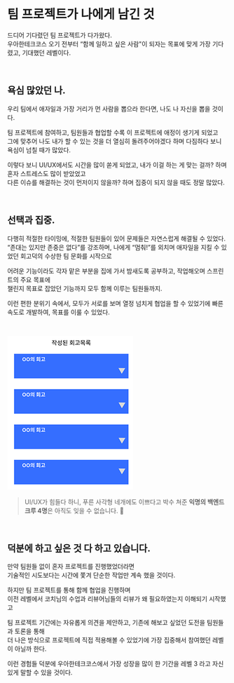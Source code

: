 # 팀 프로젝트가 나에게 남긴 것

드디어 기다렸던 팀 프로젝트가 다가왔다.<br/>
우아한테크코스 오기 전부터 “함께 일하고 싶은 사람"이 되자는 목표에 맞게 가장 기다렸고, 기대했던 레벨이다.

<br/>

## 욕심 많았던 나.

우리 팀에서 애자일과 가장 거리가 먼 사람을 뽑으라 한다면, 나도 나 자신을 뽑을 것이다.

팀 프로젝트에 참여하고, 팀원들과 협업할 수록 이 프로젝트에 애정이 생기게 되었고<br/>
그에 맞추어 나도 내가 할 수 있는 것을 더 열심히 돌려주어야겠다 하며 다짐하다 보니 욕심이 넘칠 때가 많았다.

이렇다 보니 UI/UX에서도 시간을 많이 쏟게 되었고, 내가 이걸 하는 게 맞는 걸까? 하며 혼자 스트레스도 많이 받았었고<br/>
다른 이슈를 해결하는 것이 먼저이지 않을까? 하며 집중이 되지 않을 때도 정말 많았다.

<br/>

## 선택과 집중.

다행히 적절한 타이밍에, 적절한 팀원들이 있어 문제들은 자연스럽게 해결될 수 있었다.<br/>
“존대는 있지만 존중은 없다”를 강조하며, 나에게 “멈춰!”를 외치며 애자일을 지킬 수 있었던 회고덕의 수상한 팀 문화를 시작으로

어려운 기능이라도 각자 맡은 부분을 집에 가서 밤새도록 공부하고, 작업해오며 스프린트의 주요 목표에<br/>
챌린지 목표로 잡았던 기능까지 모두 함께 이루는 팀원들까지.

이런 편한 분위기 속에서, 모두가 서로를 보며 열정 넘치게 협업을 할 수 있었기에 빠른 속도로 개발하여, 목표를 이룰 수 있었다.

<br/>

![](./image1.png)

> UI/UX가 힘들다 하니, 푸른 사각형 네개에도 이쁘다고 박수 쳐준
> **익명의 백엔드 크루 4명**은 아직도 잊을 수 없습니다. 👀

<br/>

## 덕분에 하고 싶은 것 다 하고 있습니다.

만약 팀원들 없이 혼자 프로젝트를 진행했었더라면<br/>
기술적인 시도보다는 시간에 쫓겨 단순한 작업만 계속 했을 것이다.

하지만 팀 프로젝트를 통해 함께 협업을 진행하며<br/>
이전 레벨에서 코치님의 수업과 리뷰어님들의 리뷰가 왜 필요하였는지 이해되기 시작했고

팀 프로젝트 기간에는 자유롭게 의견을 제안하고, 기존에 해보고 싶었던 도전을 팀원들과 토론을 통해<br/>
더 나은 방식으로 프로젝트에 직접 적용해볼 수 있었기에 가장 집중해서 참여했던 레벨이 아닐까 한다.

이런 경험들 덕분에 우아한테크코스에서 가장 성장을 많이 한 기간을 레벨 3 라고 자신 있게 말할 수 있을 것이다.
